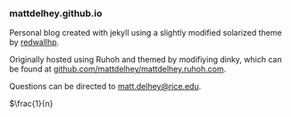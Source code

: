 ### mattdelhey.github.io
Personal blog created with jekyll using a slightly modified solarized theme by [redwallhp](http://www.github.com/redwallhp).

Originally hosted using Ruhoh and themed by modifiying dinky, which can be found at [github.com/mattdelhey/mattdelhey.ruhoh.com](https://github.com/mattdelhey/mattdelhey.ruhoh.com/).

Questions can be directed to [matt.delhey@rice.edu](mailto:matt.delhey@rice.edu).

$\frac{1}{n}
